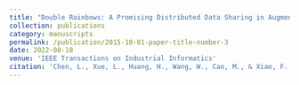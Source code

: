 ```yaml
---
title: "Double Rainbows: A Promising Distributed Data Sharing in Augmented Intelligence of Things"
collection: publications
category: manuscripts
permalink: /publication/2015-10-01-paper-title-number-3
date: 2022-08-18
venue: 'IEEE Transactions on Industrial Informatics'
citation: 'Chen, L., Xue, L., Huang, H., Wang, W., Cao, M., & Xiao, F. (2022).  &quot;Double rainbows: A promising distributed data sharing in augmented intelligence of things. &quot; <i>IEEE Transactions on Industrial Informatics</i>. 19(1), 653-661.'
---
```

